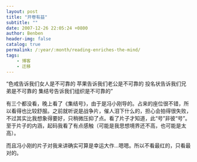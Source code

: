 ```yaml
---
layout: post
title: "开卷有益"
subtitle: ""
date: 2007-12-26 22:05:24 +0800
author: Benben
header-img: false
catalog: true
permalink: /:year/:month/reading-enriches-the-mind/
tags:
    - 博客
    - 迁移
---
```


“色戒告诉我们女人是不可靠的
 苹果告诉我们老公是不可靠的
 投名状告诉我们兄弟是不可靠的
 集结号告诉我们组织是不可靠的”
 
有三个都没看，晚上看了《集结号》，由于是冯小刚导的。占来的座位很不错，所以看得也比较舒服。之前就听说是战争片，催人泪下什么的，担心会拍得很失败，不过其实比我想象得要好，只稍微压抑了点。看了片子才知道，此“号”非彼“号”。至于片子的内涵，起码我看了有点感触（可能是我思想境界还不高，也可能是太高）。
 
而且冯小刚的片子对我来讲确实可算是幸运大作...嗯嗯。所以不看最红的，只看最对的。
